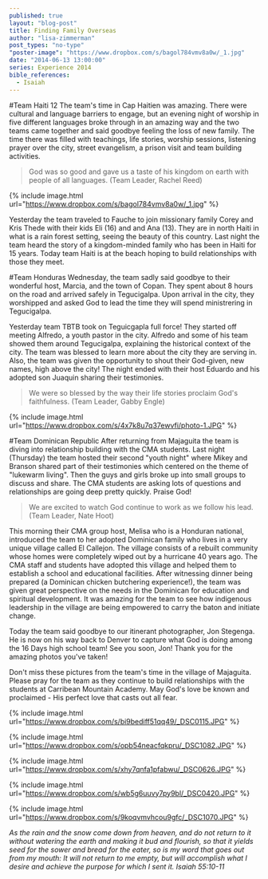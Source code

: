 ```yaml
---
published: true
layout: "blog-post"
title: Finding Family Overseas
author: "lisa-zimmerman"
post_types: "no-type"
"poster-image": "https://www.dropbox.com/s/bagol784vmv8a0w/_1.jpg"
date: "2014-06-13 13:00:00"
series: Experience 2014
bible_references: 
  - Isaiah
---
```


#Team Haiti
12 The team's time in Cap Haitien was amazing. There were cultural and language barriers to engage, but an evening night of worship in five different languages broke through in an amazing way and the two teams came together and said goodbye feeling the loss of new family.  The time there was filled with teachings, life stories, worship sessions, listening prayer over the city, street evangelism, a prison visit and team building activities. 
>God was so good and gave us a taste of his kingdom on earth with people of all languages. (Team Leader, Rachel Reed) 

{% include image.html url="https://www.dropbox.com/s/bagol784vmv8a0w/_1.jpg" %}

Yesterday the team traveled to Fauche to join missionary family Corey and Kris Thede with their kids Eli (16) and and Ana (13). They are in north Haiti in what is a rain forest setting, seeing the beauty of this country.  Last night the team heard the story of a kingdom-minded family who has been in Haiti for 15 years.  Today team Haiti is at the beach hoping to build relationships with those they meet.

#Team Honduras
Wednesday, the team sadly said goodbye to their wonderful host, Marcia, and the town of Copan.  They spent about 8 hours on the road and arrived safely in Tegucigalpa.  Upon arrival in the city, they worshipped and asked God to lead the time they will spend ministrering in Tegucigalpa. 

Yesterday team TBTB took on Teguicgapla full force! They started off meeting Alfredo, a youth pastor in the city. Alfredo and some of his team showed them around Tegucigalpa, explaining the historical context of the city. The team was blessed to learn more about the city they are serving in.  Also, the team was given the opportunity to shout their God-given, new names, high above the city!  The night ended with their host Eduardo and his adopted son Juaquin sharing their testimonies. 
>We were so blessed by the way their life stories proclaim God's faithfulness. (Team Leader, Gabby Engle)

{% include image.html url="https://www.dropbox.com/s/4x7k8u7q37ewvfi/photo-1.JPG" %}

#Team Dominican Republic
After returning from Majaguita the team is diving into relationship building with the CMA students. Last night (Thursday) the team hosted their second "youth night" where Mikey and Branson shared part of their testimonies which centered on the theme of "lukewarm living". Then the guys and girls broke up into small groups to discuss and share. The CMA students are asking lots of questions and relationships are going deep pretty quickly. Praise God!  
>We are excited to watch God continue to work as we follow his lead. (Team Leader, Nate Hoot)

This morning their CMA group host, Melisa who is a Honduran national, introduced the team to her adopted Dominican family who lives in a very unique village called El Callejon. The village consists of a rebuilt community whose homes were completely wiped out by a hurricane 40 years ago. The CMA staff and students have adopted this village and helped them to establish a school and educational facilities. After witnessing dinner being prepared (a Dominican chicken butchering experience!), the team was given great perspective on the needs in the Dominican for education and spiritual development. It was amazing for the team to see how indigenous leadership in the village are being empowered to carry the baton and initiate change.

Today the team said goodbye to our itinerant photographer, Jon Stegenga. He is now on his way back to Denver to capture what God is doing among the 16 Days high school team! See you soon, Jon!  Thank you for the amazing photos you've taken!

Don't miss these pictures from the team's time in the village of Majaguita.  Please pray for the team as they continue to build relationships with the students at Carribean Mountain Academy.  May God's love be known and proclaimed - His perfect love that casts out all fear.

{% include image.html url="https://www.dropbox.com/s/bi9bediff51qq49/_DSC0115.JPG" %}

{% include image.html url="https://www.dropbox.com/s/opb54neacfqkpru/_DSC1082.JPG" %}

{% include image.html url="https://www.dropbox.com/s/xhy7qnfa1pfabwu/_DSC0626.JPG" %}

{% include image.html url="https://www.dropbox.com/s/wb5g6uuvy7py9bl/_DSC0420.JPG" %}

{% include image.html url="https://www.dropbox.com/s/9koqvmvhcou9gfc/_DSC1070.JPG" %}

*As the rain and the snow come down from heaven, and do not return to it without watering the earth and making it bud and flourish, so that it yields seed for the sower and bread for the eater, so is my word that goes out from my mouth: It will not return to me empty, but will accomplish what I desire and achieve the purpose for which I sent it. Isaiah 55:10-11*